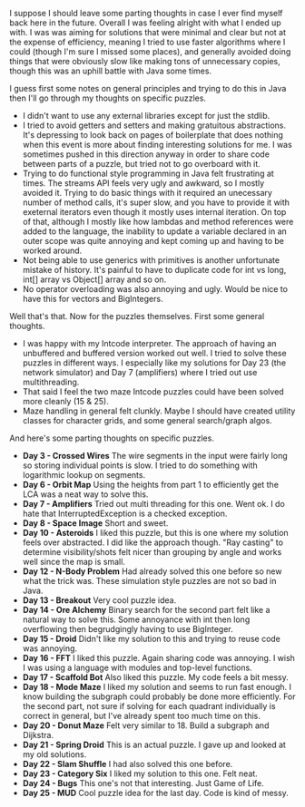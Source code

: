 I suppose I should leave some parting thoughts in case I ever find myself back here in the future. Overall I was feeling alright with what I ended up with. I was was aiming for solutions that were minimal and clear but not at the expense of efficiency, meaning I tried to use faster algorithms where I could (though I'm sure I missed some places), and generally avoided doing things that were obviously slow like making tons of unnecessary copies, though this was an uphill battle with Java some times.

I guess first some notes on general principles and trying to do this in Java then I'll go through my thoughts on specific puzzles.
* I didn't want to use any external libraries except for just the stdlib.
* I tried to avoid getters and setters and making gratuitous abstractions. It's depressing to look back on pages of boilerplate that does nothing when this event is more about finding interesting solutions for me. I was sometimes pushed in this direction anyway in order to share code between parts of a puzzle, but tried not to go overboard with it.
* Trying to do functional style programming in Java felt frustrating at times. The streams API feels very ugly and awkward, so I mostly avoided it. Trying to do basic things with it required an unecessary number of method calls, it's super slow, and you have to provide it with exeternal iterators even though it mostly uses internal iteration. On top of that, although I mostly like how lambdas and method references were added to the language, the inability to update a variable declared in an outer scope was quite annoying and kept coming up and having to be worked around.
* Not being able to use generics with primitives is another unfortunate mistake of history. It's painful to have to duplicate code for int vs long, int[] array vs Object[] array and so on.
* No operator overloading was also annoying and ugly. Would be nice to have this for vectors and BigIntegers.


Well that's that. Now for the puzzles themselves. First some general thoughts.
* I was happy with my Intcode interpreter. The approach of having an unbuffered and buffered version worked out well. I tried to solve these puzzles in different ways. I especially like my solutions for Day 23 (the network simulator) and Day 7 (amplifiers) where I tried out use multithreading.
* That said I feel the two maze Intcode puzzles could have been solved more cleanly (15 & 25).
* Maze handling in general felt clunkly. Maybe I should have created utility classes for character grids, and some general search/graph algos.


And here's some parting thoughts on specific puzzles.

* __Day 3 - Crossed Wires__ The wire segments in the input were fairly long so storing individual points is slow. I tried to do something with logarithmic lookup on segments.
* __Day 6 - Orbit Map__ Using the heights from part 1 to efficiently get the LCA was a neat way to solve this.
* __Day 7 - Amplifiers__ Tried out multi threading for this one. Went ok. I do hate that InterruptedException is a checked exception.
* __Day 8 - Space Image__ Short and sweet.
* __Day 10 - Asteroids__ I liked this puzzle, but this is one where my solution feels over abstracted. I did like the approach though. "Ray casting" to determine visibility/shots felt nicer than grouping by angle and works well since the map is small.
* __Day 12 - N-Body Problem__ Had already solved this one before so new what the trick was. These simulation style puzzles are not so bad in Java.
* __Day 13 - Breakout__ Very cool puzzle idea.
* __Day 14 - Ore Alchemy__ Binary search for the second part felt like a natural way to solve this. Some annoyance with int then long overflowing then begrudgingly having to use BigInteger.
* __Day 15 - Droid__ Didn't like my solution to this and trying to reuse code was annoying.
* __Day 16 - FFT__ I liked this puzzle. Again sharing code was annoying. I wish I was using a language with modules and top-level functions.
* __Day 17 - Scaffold Bot__ Also liked this puzzle. My code feels a bit messy.
* __Day 18 - Mode Maze__ I liked my solution and seems to run fast enough. I know building the subgraph could probably be done more efficiently. For the second part, not sure if solving for each quadrant individually is correct in general, but I've already spent too much time on this.
* __Day 20 - Donut Maze__ Felt very similar to 18. Build a subgraph and Dijkstra.
* __Day 21 - Spring Droid__ This is an actual puzzle. I gave up and looked at my old solutions.
* __Day 22 - Slam Shuffle__ I had also solved this one before.
* __Day 23 - Category Six__ I liked my solution to this one. Felt neat.
* __Day 24 - Bugs__ This one's not that interesting. Just Game of Life.
* __Day 25 - MUD__ Cool puzzle idea for the last day. Code is kind of messy.
